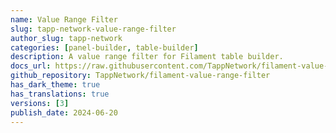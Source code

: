 ```yaml
---
name: Value Range Filter
slug: tapp-network-value-range-filter
author_slug: tapp-network
categories: [panel-builder, table-builder]
description: A value range filter for Filament table builder.
docs_url: https://raw.githubusercontent.com/TappNetwork/filament-value-range-filter/main/README.md
github_repository: TappNetwork/filament-value-range-filter
has_dark_theme: true
has_translations: true
versions: [3]
publish_date: 2024-06-20
---
```


